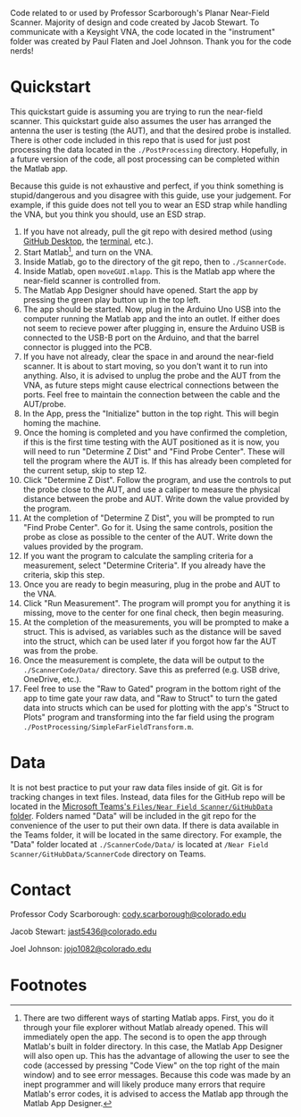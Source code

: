 Code related to or used by Professor Scarborough's Planar Near-Field Scanner. Majority of design and code created by Jacob Stewart. To communicate with a Keysight VNA, the code located in the "instrument" folder was created by Paul Flaten and Joel Johnson. Thank you for the code nerds!

# Quickstart
This quickstart guide is assuming you are trying to run the near-field scanner. This quickstart guide also assumes the user has arranged the antenna the user is testing (the AUT), and that the desired probe is installed. There is other code included in this repo that is used for just post processing the data located in the `./PostProcessing` directory. Hopefully, in a future version of the code, all post processing can be completed within the Matlab app. 

Because this guide is not exhaustive and perfect, if you think something is stupid/dangerous and you disagree with this guide, use your judgement. For example, if this guide does not tell you to wear an ESD strap while handling the VNA, but you think you should, use an ESD strap.

1. If you have not already, pull the git repo with desired method (using [GitHub Desktop](https://desktop.github.com/download/), the [terminal](https://github.com/git-guides/git-pull), etc.).
2. Start Matlab[^1], and turn on the VNA.
3. Inside Matlab, go to the directory of the git repo, then to `./ScannerCode`.
4. Inside Matlab, open `moveGUI.mlapp`. This is the Matlab app where the near-field scanner is controlled from.
5. The Matlab App Designer should have opened. Start the app by pressing the green play button up in the top left.
6. The app should be started. Now, plug in the Arduino Uno USB into the computer running the Matlab app and the <insert power block> into an outlet. If either does not seem to recieve power after plugging in, ensure the Arduino USB is connected to the USB-B port on the Arduino, and that the barrel connector is plugged into the PCB.
7. If you have not already, clear the space in and around the near-field scanner. It is about to start moving, so you don't want it to run into anything. Also, it is advised to unplug the probe and the AUT from the VNA, as future steps might cause electrical connections between the ports. Feel free to maintain the connection between the cable and the AUT/probe.
8. In the App, press the "Initialize" button in the top right. This will begin homing the machine.
9. Once the homing is completed and you have confirmed the completion, if this is the first time testing with the AUT positioned as it is now, you will need to run "Determine Z Dist" and "Find Probe Center". These will tell the program where the AUT is. If this has already been completed for the current setup, skip to step 12.
10. Click "Determine Z Dist". Follow the program, and use the controls to put the probe close to the AUT, and use a caliper to measure the physical distance between the probe and AUT. Write down the value provided by the program.
11. At the completion of "Determine Z Dist", you will be prompted to run "Find Probe Center". Go for it. Using the same controls, position the probe as close as possible to the center of the AUT. Write down the values provided by the program.
12. If you want the program to calculate the sampling criteria for a measurement, select "Determine Criteria". If you already have the criteria, skip this step.
13. Once you are ready to begin measuring, plug in the probe and AUT to the VNA.
14. Click "Run Measurement". The program will prompt you for anything it is missing, move to the center for one final check, then begin measuring.
15. At the completion of the measurements, you will be prompted to make a struct. This is advised, as variables such as the distance will be saved into the struct, which can be used later if you forgot how far the AUT was from the probe.
16. Once the measurement is complete, the data will be output to the `./ScannerCode/Data/` directory. Save this as preferred (e.g. USB drive, OneDrive, etc.).
17. Feel free to use the "Raw to Gated" program in the bottom right of the app to time gate your raw data, and "Raw to Struct" to turn the gated data into structs which can be used for plotting with the app's "Struct to Plots" program and transforming into the far field using the program `./PostProcessing/SimpleFarFieldTransform.m`.

# Data
It is not best practice to put your raw data files inside of git. Git is for tracking changes in text files. Instead, data files for the GitHub repo will be located in the [Microsoft Teams's `Files/Near Field Scanner/GitHubData` folder](https://o365coloradoedu.sharepoint.com/:f:/r/sites/ECEE-EMRG/Shared%20Documents/General/Near%20Field%20Scanner/GitHubData?csf=1&web=1&e=mdIfOC).
Folders named "Data" will be included in the git repo for the convenience of the user to put their own data. If there is data available in the Teams folder, it will be located in the same directory.
For example, the "Data" folder located at `./ScannerCode/Data/` is located at `/Near Field Scanner/GitHubData/ScannerCode` directory on Teams.

# Contact
Professor Cody Scarborough: cody.scarborough@colorado.edu

Jacob Stewart: jast5436@colorado.edu

Joel Johnson: jojo1082@colorado.edu

# Footnotes
[^1]: There are two different ways of starting Matlab apps. First, you do it through your file explorer without Matlab already opened. This will immediately open the app. The second is to open the app through Matlab's built in folder directory. In this case, the Matlab App Designer will also open up. This has the advantage of allowing the user to see the code (accessed by pressing "Code View" on the top right of the main window) and to see error messages. Because this code was made by an inept programmer and will likely produce many errors that require Matlab's error codes, it is advised to access the Matlab app through the Matlab App Designer.
